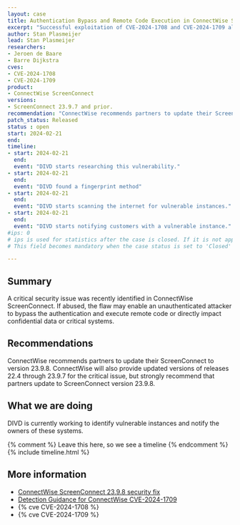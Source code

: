 ```yaml
---
layout: case
title: Authentication Bypass and Remote Code Execution in ConnectWise ScreenConnect
excerpt: "Successful exploitation of CVE-2024-1708 and CVE-2024-1709 allows an unauthenticated attacker to bypass the authentication and execute remote code or directly impact confidential data or critical systems."
author: Stan Plasmeijer
lead: Stan Plasmeijer
researchers:
- Jeroen de Baare
- Barre Dijkstra
cves:
- CVE-2024-1708
- CVE-2024-1709
product: 
- ConnectWise ScreenConnect
versions: 
- ScreenConnect 23.9.7 and prior.
recommendation: "ConnectWise recommends partners to update their ScreenConnect to version 23.9.8."
patch_status: Released
status : open
start: 2024-02-21
end: 
timeline:
- start: 2024-02-21
  end:
  event: "DIVD starts researching this vulnerability."
- start: 2024-02-21
  end:
  event: "DIVD found a fingerprint method"
- start: 2024-02-21
  end:
  event: "DIVD starts scanning the internet for vulnerable instances."
- start: 2024-02-21
  end:
  event: "DIVD starts notifying customers with a vulnerable instance."
#ips: 0
# ips is used for statistics after the case is closed. If it is not applicable, you can set IPs to n/a (e.g. stolen credentials)
# This field becomes mandatory when the case status is set to 'Closed'

---
```

## Summary

A critical security issue was recently identified in ConnectWise ScreenConnect. If abused, the flaw may enable an unauthenticated attacker to bypass the authentication and execute remote code or directly impact confidential data or critical systems.

## Recommendations

ConnectWise recommends partners to update their ScreenConnect to version 23.9.8. ConnectWise will also provide updated versions of releases 22.4 through 23.9.7 for the critical issue, but strongly recommend that partners update to ScreenConnect version 23.9.8. 

## What we are doing

DIVD is currently working to identify vulnerable instances and notify the owners of these systems. 

{% comment %}  Leave this here, so we see a timeline {% endcomment %}
{% include timeline.html %}

## More information
* [ConnectWise ScreenConnect 23.9.8 security fix](https://www.connectwise.com/company/trust/security-bulletins/connectwise-screenconnect-23.9.8)
* [Detection Guidance for ConnectWise CVE-2024-1709](https://www.huntress.com/blog/detection-guidance-for-connectwise-cwe-288-2)
* {% cve CVE-2024-1708 %}
* {% cve CVE-2024-1709 %}